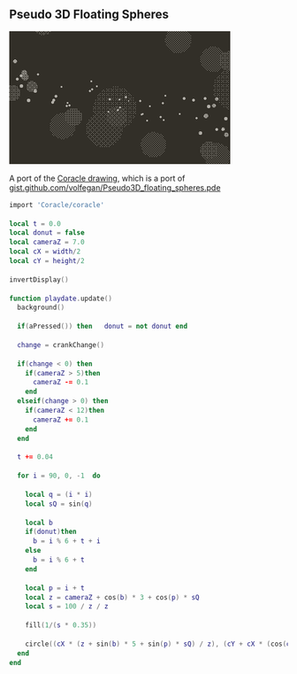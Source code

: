 ## Pseudo 3D Floating Spheres
![](./readme_assets/pd_pseudo_3d.gif)

A port of the [Coracle drawing](https://orllewin.github.io/coracle/drawings/experiments/pseudo_sphere/), which is a port of [gist.github.com/volfegan/Pseudo3D_floating_spheres.pde](https://gist.github.com/volfegan/98044f8ebba0e728fabfcfc3ca2dea59)

```lua
import 'Coracle/coracle'

local t = 0.0
local donut = false
local cameraZ = 7.0
local cX = width/2
local cY = height/2

invertDisplay()

function playdate.update()
  background()
  
  if(aPressed()) then	donut = not donut end
  
  change = crankChange()
  
  if(change < 0) then
    if(cameraZ > 5)then
      cameraZ -= 0.1
    end
  elseif(change > 0) then
    if(cameraZ < 12)then
      cameraZ += 0.1
    end
  end
  
  t += 0.04
  
  for i = 90, 0, -1  do
  
    local q = (i * i)
    local sQ = sin(q)
    
    local b
    if(donut)then
      b = i % 6 + t + i
    else
      b = i % 6 + t
    end
  
    local p = i + t
    local z = cameraZ + cos(b) * 3 + cos(p) * sQ
    local s = 100 / z / z
    
    fill(1/(s * 0.35))
    
    circle((cX * (z + sin(b) * 5 + sin(p) * sQ) / z), (cY + cX * (cos(q)- cos(b+t))/z), s)
  end
end
```